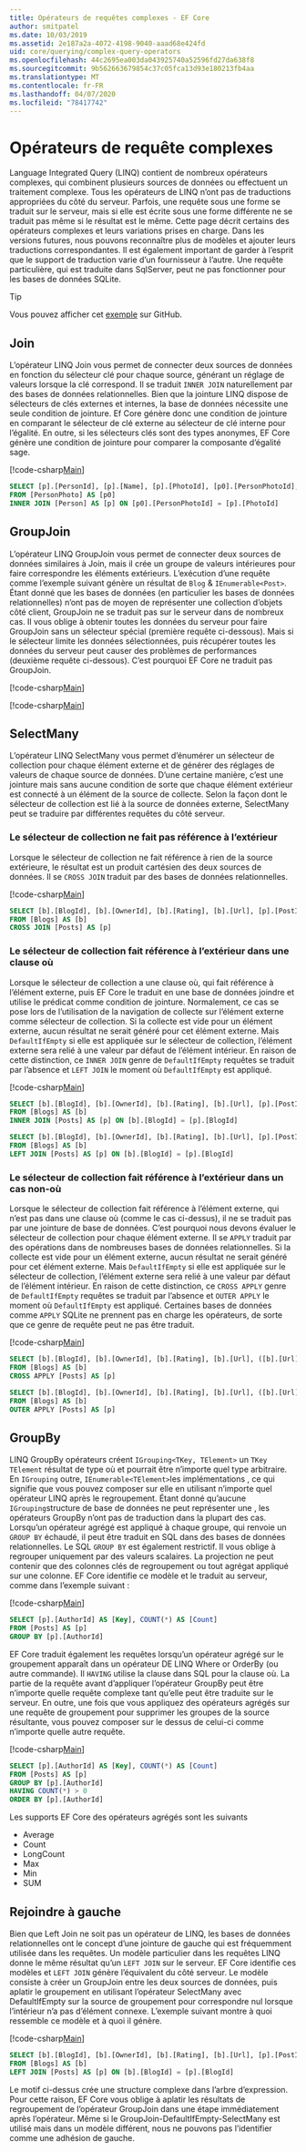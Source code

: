 ```yaml
---
title: Opérateurs de requêtes complexes - EF Core
author: smitpatel
ms.date: 10/03/2019
ms.assetid: 2e187a2a-4072-4198-9040-aaad68e424fd
uid: core/querying/complex-query-operators
ms.openlocfilehash: 44c2695ea003da043925740a52596fd27da638f8
ms.sourcegitcommit: 9b562663679854c37c05fca13d93e180213fb4aa
ms.translationtype: MT
ms.contentlocale: fr-FR
ms.lasthandoff: 04/07/2020
ms.locfileid: "78417742"
---
```

# <a name="complex-query-operators"></a>Opérateurs de requête complexes

Language Integrated Query (LINQ) contient de nombreux opérateurs complexes, qui combinent plusieurs sources de données ou effectuent un traitement complexe. Tous les opérateurs de LINQ n’ont pas de traductions appropriées du côté du serveur. Parfois, une requête sous une forme se traduit sur le serveur, mais si elle est écrite sous une forme différente ne se traduit pas même si le résultat est le même. Cette page décrit certains des opérateurs complexes et leurs variations prises en charge. Dans les versions futures, nous pouvons reconnaître plus de modèles et ajouter leurs traductions correspondantes. Il est également important de garder à l’esprit que le support de traduction varie d’un fournisseur à l’autre. Une requête particulière, qui est traduite dans SqlServer, peut ne pas fonctionner pour les bases de données SQLite.

> [!TIP]
> Vous pouvez afficher cet [exemple](https://github.com/dotnet/EntityFramework.Docs/tree/master/samples/core/Querying) sur GitHub.

## <a name="join"></a>Join

L’opérateur LINQ Join vous permet de connecter deux sources de données en fonction du sélecteur clé pour chaque source, générant un réglage de valeurs lorsque la clé correspond. Il se traduit `INNER JOIN` naturellement par des bases de données relationnelles. Bien que la jointure LINQ dispose de sélecteurs de clés externes et internes, la base de données nécessite une seule condition de jointure. Ef Core génère donc une condition de jointure en comparant le sélecteur de clé externe au sélecteur de clé interne pour l’égalité. En outre, si les sélecteurs clés sont des types anonymes, EF Core génère une condition de jointure pour comparer la composante d’égalité sage.

[!code-csharp[Main](../../../samples/core/Querying/ComplexQuery/Sample.cs#Join)]

```SQL
SELECT [p].[PersonId], [p].[Name], [p].[PhotoId], [p0].[PersonPhotoId], [p0].[Caption], [p0].[Photo]
FROM [PersonPhoto] AS [p0]
INNER JOIN [Person] AS [p] ON [p0].[PersonPhotoId] = [p].[PhotoId]
```

## <a name="groupjoin"></a>GroupJoin

L’opérateur LINQ GroupJoin vous permet de connecter deux sources de données similaires à Join, mais il crée un groupe de valeurs intérieures pour faire correspondre les éléments extérieurs. L’exécution d’une requête comme l’exemple suivant génère un résultat de `Blog`  &  `IEnumerable<Post>`. Étant donné que les bases de données (en particulier les bases de données relationnelles) n’ont pas de moyen de représenter une collection d’objets côté client, GroupJoin ne se traduit pas sur le serveur dans de nombreux cas. Il vous oblige à obtenir toutes les données du serveur pour faire GroupJoin sans un sélecteur spécial (première requête ci-dessous). Mais si le sélecteur limite les données sélectionnées, puis récupérer toutes les données du serveur peut causer des problèmes de performances (deuxième requête ci-dessous). C’est pourquoi EF Core ne traduit pas GroupJoin.

[!code-csharp[Main](../../../samples/core/Querying/ComplexQuery/Sample.cs#GroupJoin)]

[!code-csharp[Main](../../../samples/core/Querying/ComplexQuery/Sample.cs#GroupJoinComposed)]

## <a name="selectmany"></a>SelectMany

L’opérateur LINQ SelectMany vous permet d’énumérer un sélecteur de collection pour chaque élément externe et de générer des réglages de valeurs de chaque source de données. D’une certaine manière, c’est une jointure mais sans aucune condition de sorte que chaque élément extérieur est connecté à un élément de la source de collecte. Selon la façon dont le sélecteur de collection est lié à la source de données externe, SelectMany peut se traduire par différentes requêtes du côté serveur.

### <a name="collection-selector-doesnt-reference-outer"></a>Le sélecteur de collection ne fait pas référence à l’extérieur

Lorsque le sélecteur de collection ne fait référence à rien de la source extérieure, le résultat est un produit cartésien des deux sources de données. Il se `CROSS JOIN` traduit par des bases de données relationnelles.

[!code-csharp[Main](../../../samples/core/Querying/ComplexQuery/Sample.cs#SelectManyConvertedToCrossJoin)]

```SQL
SELECT [b].[BlogId], [b].[OwnerId], [b].[Rating], [b].[Url], [p].[PostId], [p].[AuthorId], [p].[BlogId], [p].[Content], [p].[Rating], [p].[Title]
FROM [Blogs] AS [b]
CROSS JOIN [Posts] AS [p]
```

### <a name="collection-selector-references-outer-in-a-where-clause"></a>Le sélecteur de collection fait référence à l’extérieur dans une clause où

Lorsque le sélecteur de collection a une clause où, qui fait référence à l’élément externe, puis EF Core le traduit en une base de données joindre et utilise le prédicat comme condition de jointure. Normalement, ce cas se pose lors de l’utilisation de la navigation de collecte sur l’élément externe comme sélecteur de collection. Si la collecte est vide pour un élément externe, aucun résultat ne serait généré pour cet élément externe. Mais `DefaultIfEmpty` si elle est appliquée sur le sélecteur de collection, l’élément externe sera relié à une valeur par défaut de l’élément intérieur. En raison de cette distinction, ce `INNER JOIN` genre de `DefaultIfEmpty` requêtes se traduit par l’absence et `LEFT JOIN` le moment où `DefaultIfEmpty` est appliqué.

[!code-csharp[Main](../../../samples/core/Querying/ComplexQuery/Sample.cs#SelectManyConvertedToJoin)]

```SQL
SELECT [b].[BlogId], [b].[OwnerId], [b].[Rating], [b].[Url], [p].[PostId], [p].[AuthorId], [p].[BlogId], [p].[Content], [p].[Rating], [p].[Title]
FROM [Blogs] AS [b]
INNER JOIN [Posts] AS [p] ON [b].[BlogId] = [p].[BlogId]

SELECT [b].[BlogId], [b].[OwnerId], [b].[Rating], [b].[Url], [p].[PostId], [p].[AuthorId], [p].[BlogId], [p].[Content], [p].[Rating], [p].[Title]
FROM [Blogs] AS [b]
LEFT JOIN [Posts] AS [p] ON [b].[BlogId] = [p].[BlogId]
```

### <a name="collection-selector-references-outer-in-a-non-where-case"></a>Le sélecteur de collection fait référence à l’extérieur dans un cas non-où

Lorsque le sélecteur de collection fait référence à l’élément externe, qui n’est pas dans une clause où (comme le cas ci-dessus), il ne se traduit pas par une jointure de base de données. C’est pourquoi nous devons évaluer le sélecteur de collection pour chaque élément externe. Il se `APPLY` traduit par des opérations dans de nombreuses bases de données relationnelles. Si la collecte est vide pour un élément externe, aucun résultat ne serait généré pour cet élément externe. Mais `DefaultIfEmpty` si elle est appliquée sur le sélecteur de collection, l’élément externe sera relié à une valeur par défaut de l’élément intérieur. En raison de cette distinction, ce `CROSS APPLY` genre de `DefaultIfEmpty` requêtes se traduit par l’absence et `OUTER APPLY` le moment où `DefaultIfEmpty` est appliqué. Certaines bases de données comme `APPLY` SQLite ne prennent pas en charge les opérateurs, de sorte que ce genre de requête peut ne pas être traduit.

[!code-csharp[Main](../../../samples/core/Querying/ComplexQuery/Sample.cs#SelectManyConvertedToApply)]

```SQL
SELECT [b].[BlogId], [b].[OwnerId], [b].[Rating], [b].[Url], ([b].[Url] + N'=>') + [p].[Title] AS [p]
FROM [Blogs] AS [b]
CROSS APPLY [Posts] AS [p]

SELECT [b].[BlogId], [b].[OwnerId], [b].[Rating], [b].[Url], ([b].[Url] + N'=>') + [p].[Title] AS [p]
FROM [Blogs] AS [b]
OUTER APPLY [Posts] AS [p]
```

## <a name="groupby"></a>GroupBy

LINQ GroupBy opérateurs créent `IGrouping<TKey, TElement>` un `TKey` `TElement` résultat de type où et pourrait être n’importe quel type arbitraire. En `IGrouping` outre, `IEnumerable<TElement>`les implémentations , ce qui signifie que vous pouvez composer sur elle en utilisant n’importe quel opérateur LINQ après le regroupement. Étant donné qu’aucune `IGrouping`structure de base de données ne peut représenter une , les opérateurs GroupBy n’ont pas de traduction dans la plupart des cas. Lorsqu’un opérateur agrégé est appliqué à chaque groupe, qui renvoie un `GROUP BY` échaudé, il peut être traduit en SQL dans des bases de données relationnelles. Le SQL `GROUP BY` est également restrictif. Il vous oblige à regrouper uniquement par des valeurs scalaires. La projection ne peut contenir que des colonnes clés de regroupement ou tout agrégat appliqué sur une colonne. EF Core identifie ce modèle et le traduit au serveur, comme dans l’exemple suivant :

[!code-csharp[Main](../../../samples/core/Querying/ComplexQuery/Sample.cs#GroupBy)]

```SQL
SELECT [p].[AuthorId] AS [Key], COUNT(*) AS [Count]
FROM [Posts] AS [p]
GROUP BY [p].[AuthorId]
```

EF Core traduit également les requêtes lorsqu’un opérateur agrégé sur le groupement apparaît dans un opérateur DE LINQ Where or OrderBy (ou autre commande). Il `HAVING` utilise la clause dans SQL pour la clause où. La partie de la requête avant d’appliquer l’opérateur GroupBy peut être n’importe quelle requête complexe tant qu’elle peut être traduite sur le serveur. En outre, une fois que vous appliquez des opérateurs agrégés sur une requête de groupement pour supprimer les groupes de la source résultante, vous pouvez composer sur le dessus de celui-ci comme n’importe quelle autre requête.

[!code-csharp[Main](../../../samples/core/Querying/ComplexQuery/Sample.cs#GroupByFilter)]

```SQL
SELECT [p].[AuthorId] AS [Key], COUNT(*) AS [Count]
FROM [Posts] AS [p]
GROUP BY [p].[AuthorId]
HAVING COUNT(*) > 0
ORDER BY [p].[AuthorId]
```

Les supports EF Core des opérateurs agrégés sont les suivants

- Average
- Count
- LongCount
- Max
- Min
- SUM

## <a name="left-join"></a>Rejoindre à gauche

Bien que Left Join ne soit pas un opérateur de LINQ, les bases de données relationnelles ont le concept d’une jointure de gauche qui est fréquemment utilisée dans les requêtes. Un modèle particulier dans les requêtes LINQ donne le même résultat qu’un `LEFT JOIN` sur le serveur. EF Core identifie ces modèles et `LEFT JOIN` génère l’équivalent du côté serveur. Le modèle consiste à créer un GroupJoin entre les deux sources de données, puis aplatir le groupement en utilisant l’opérateur SelectMany avec DefaultIfEmpty sur la source de groupement pour correspondre nul lorsque l’intérieur n’a pas d’élément connexe. L’exemple suivant montre à quoi ressemble ce modèle et à quoi il génère.

[!code-csharp[Main](../../../samples/core/Querying/ComplexQuery/Sample.cs#LeftJoin)]

```SQL
SELECT [b].[BlogId], [b].[OwnerId], [b].[Rating], [b].[Url], [p].[PostId], [p].[AuthorId], [p].[BlogId], [p].[Content], [p].[Rating], [p].[Title]
FROM [Blogs] AS [b]
LEFT JOIN [Posts] AS [p] ON [b].[BlogId] = [p].[BlogId]
```

Le motif ci-dessus crée une structure complexe dans l’arbre d’expression. Pour cette raison, EF Core vous oblige à aplatir les résultats de regroupement de l’opérateur GroupJoin dans une étape immédiatement après l’opérateur. Même si le GroupJoin-DefaultIfEmpty-SelectMany est utilisé mais dans un modèle différent, nous ne pouvons pas l’identifier comme une adhésion de gauche.
